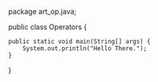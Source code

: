 package art_op.java;

public class Operators {

	public static void main(String[] args) {
		System.out.println("Hello There.");
	}

}

